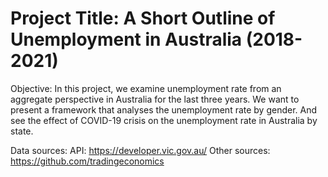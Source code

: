 # Project Title:  A Short Outline of Unemployment in Australia (2018-2021)

Objective: In this project, we examine unemployment rate from an aggregate perspective in Australia for the last three years. We want to present a framework that analyses the unemployment rate by gender. And see the effect of COVID-19 crisis on the unemployment rate in Australia by state.

Data sources:
API: https://developer.vic.gov.au/
Other sources: https://github.com/tradingeconomics

